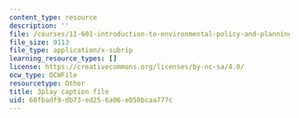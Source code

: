 ```yaml
---
content_type: resource
description: ''
file: /courses/11-601-introduction-to-environmental-policy-and-planning-fall-2016/60fbadf9db73ed256a06e050bcaa777c_p0Brd5vwV_Q.srt
file_size: 9113
file_type: application/x-subrip
learning_resource_types: []
license: https://creativecommons.org/licenses/by-nc-sa/4.0/
ocw_type: OCWFile
resourcetype: Other
title: 3play caption file
uid: 60fbadf9-db73-ed25-6a06-e050bcaa777c
---
```

